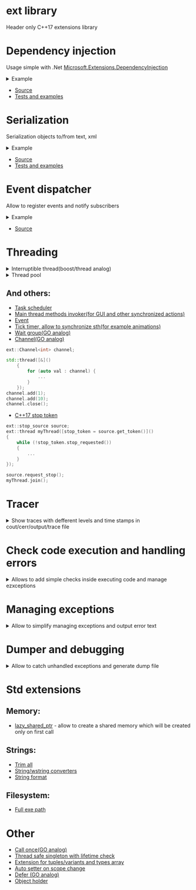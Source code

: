 # ext library
Header only C++17 extensions library

# Dependency injection
Usage simple with .Net [Microsoft.Extensions.DependencyInjection](https://www.nuget.org/packages/Microsoft.Extensions.DependencyInjection/)
<details><summary>Example</summary>

```c++

#include <ext/core/dependency_injection.h>


struct InterfaceExample
{
    virtual ~InterfaceExample() = default;
};

struct InterfaceImplementationExample : InterfaceExample
{};

struct CreatedObjectExample : ext::ServiceProviderHolder
{
    explicit CreatedObjectExample(std::shared_ptr<InterfaceExample> interfaceShared, std::lazy_interface<InterfaceExample> interfaceLazy, ext::ServiceProvider::Ptr&& serviceProvider)
        : ServiceProviderHolder(std::move(serviceProvider))
        , m_interfaceShared(std::move(interfaceShared))
        , m_interfaceLazyOne(std::move(interfaceLazy))
        , m_interfaceLazyTwo(ServiceProviderHolder::m_serviceProvider)
    {}

    std::shared_ptr<IRandomInterface> GetRandomInterface() const
    {
        return ServiceProviderHolder::GetInterface<IRandomInterface>();
    }

    std::shared_ptr<IRandomInterface> GetRandomInterfaceOption2() const
    {
        return ext::GetInterface<IRandomInterface>(ServiceProviderHolder::m_serviceProvider);
    }

    std::shared_ptr<InterfaceExample> m_interfaceShared;
    ext::lazy_interface<InterfaceExample> m_interfaceLazyOne;
    ext::lazy_interface<InterfaceExample> m_interfaceLazyTwo;
};

ext::ServiceCollection& serviceCollection = ext::get_service<ext::ServiceCollection>();
serviceCollection.RegisterScoped<InterfaceImplementationExample, InterfaceExample>();

const std::shared_ptr<CreatedObjectExample> object = ext::CreateObject<CreatedObjectExample>(serviceCollection.BuildServiceProvider());

```

</details>

- [Source](https://github.com/Pennywise007/ext/blob/main/include/ext/core/dependency_injection.h)
- [Tests and examples](https://github.com/Pennywise007/ext/blob/main/tests/core/dependency_injection_test.cpp)

# Serialization
Serialization objects to/from text, xml
<details><summary>Example</summary>

```c++

#include <ext/serialization/iserializable.h>

using namespace ext::serializable;

struct InternalStruct : SerializableObject<InternalStruct, "Pretty name">
{
    DECLARE_SERIALIZABLE_FIELD((long) value);
    DECLARE_SERIALIZABLE_FIELD((std::list<int>) valueList);
};

struct TestStruct : SerializableObject<TestStruct>
{
    REGISTER_SERIALIZABLE_BASE(InternalStruct);

    DECLARE_SERIALIZABLE_FIELD(long, valueLong, 2);
    DECLARE_SERIALIZABLE_FIELD(int, valueInt);
    DECLARE_SERIALIZABLE_FIELD(std::vector<bool>, boolVector, { true, false });

    DECLARE_SERIALIZABLE_FIELD(CustomField, field);
    DECLARE_SERIALIZABLE_FIELD(InternalStruct, internalStruct);

    std::list<int> m_listOfParams;

    MyTestStruct()
    {
        REGISTER_SERIALIZABLE_FIELD(m_listOfParams); // or use DECLARE_SERIALIZABLE macro

        Executor::DeserializeObject(Factory::TextDeserializer(L"C:\\Test.xml"), testStruct);
    }

    ~MyTestStruct()
    {
        Executor::SerializeObject(Factory::TextSerializer(L"C:\\Test.xml"), testStruct);
    }
};

```
</details>

- [Source](https://github.com/Pennywise007/ext/tree/main/include/ext/serialization)
- [Tests and examples](https://github.com/Pennywise007/ext/blob/main/tests/serialization/serialization_test.cpp)

# Event dispatcher
Allow to register events and notify subscribers
<details><summary>Example</summary>

```c++
#include <ext/core/dispatcher.h>

// Example of event interface
struct IEvent : ext::events::IBaseEvent
{
	virtual void Event(int val) = 0;
};

// Example of sending an event:
ext::send_event(&IEvent::Event, 10);

// Example of recipient:
struct Recipient : ext::events::ScopeSubscription<IEvent>
{
	void Event(int val) override { std::cout << "Event"; }
}
```

</details>

- [Source](https://github.com/Pennywise007/ext/blob/main/include/ext/core/dispatcher.h)

# Threading
<details><summary>Interruptible thread(boost/thread analog)</summary>

```c++
#include <ext/thread/thread.h>

ext::thread myThread(thread_function, []()
{
	while (!ext::this_thread::interruption_requested())
	{
		try
		{
			...
		}
		catch (const ext::thread::thread_interrupted&)
		{
			break;
		}
	}
});

myThread.interrupt();
EXPECT_TRUE(myThread.interrupted());
```

- [Source](https://github.com/Pennywise007/ext/blob/main/include/ext/thread/thread.h)
- [Tests](https://github.com/Pennywise007/ext/blob/main/tests/thread/thread_test.cpp)

</details>

<details><summary>Thread pool</summary>

```c++
#include <ext/thread/thread_pool.h>

std::set<ext::task::TaskId, ext::task::TaskIdComparer> taskList;
ext::thread_pool threadPool([&taskList, &listMutex](const ext::task::TaskId& taskId)
{
	taskList.erase(taskId);
});

const auto maxThreads = std::thread::hardware_concurrency();
for (auto i = maxThreads; i != 0; --i)
{
	taskList.emplace(threadPool.add_task([]()
	{
		...
	}));
}
threadPool.wait_for_tasks();
```

- [Source](https://github.com/Pennywise007/ext/blob/main/include/ext/thread/thread_pool.h)
- [Tests](https://github.com/Pennywise007/ext/blob/main/tests/thread/thread_pool_test.cppp)

</details>


## And others:

- [Task scheduler](https://github.com/Pennywise007/ext/blob/main/include/ext/thread/scheduler.h)
- [Main thread methods invoker(for GUI and other synchronized actions)](https://github.com/Pennywise007/ext/blob/main/include/ext/thread/invoker.h)
- [Event](https://github.com/Pennywise007/ext/blob/main/include/ext/thread/event.h)
- [Tick timer, allow to synchronize sth(for example animations)](https://github.com/Pennywise007/ext/blob/main/include/ext/thread/tick.h)
- [Wait group(GO analog)](https://github.com/Pennywise007/ext/blob/main/include/ext/thread/wait_group.h)
- [Channel(GO analog)](https://github.com/Pennywise007/ext/blob/main/include/ext/thread/channel.h)

```c++
ext::Channel<int> channel;

std::thread([&]()
    {
        for (auto val : channel) {
            ...
        }
    });
channel.add(1);
channel.add(10);
channel.close();
```
- [C++17 stop token](https://github.com/Pennywise007/ext/blob/main/include/ext/utils/stop_token_details.h)
```c++
ext::stop_source source;
ext::thread myThread([stop_token = source.get_token()]()
{
    while (!stop_token.stop_requested())
    {
        ...
    }
});

source.request_stop();
myThread.join();
```
# Tracer
<details><summary>Show traces with defferent levels and time stamps in cout/cerr/output/trace file</summary>

```c++
#include <ext/core/tracer.h>
ext::get_tracer().Enable();
```

Simple macroses:
Default information trace
`	EXT_TRACE() << "My trace";`

Debug information only for Debug build
`	EXT_TRACE_DBG() << EXT_TRACE_FUNCTION "called";`
	
Error trace to cerr, mostly used in EXT_CHECK/EXT_EXPECT
`	EXT_TRACE_ERR() << EXT_TRACE_FUNCTION "called";`
	
Can be called for scope call function check. Trace start and end scope with the given text
`	EXT_TRACE_SCOPE() << EXT_TRACE_FUNCTION << "Main function called with " << args;`

- [Source](https://github.com/Pennywise007/ext/blob/main/include/ext/core/tracer.h)

</details>

# Check code execution and handling errors
<details><summary>Allows to add simple checks inside executing code and manage ezxceptions</summary>


```c++
#include <ext/core/check.h>
```
**EXT_CHECK** - throws exception if expression is false

**EXT_CHECK**(bool_expression) << "Text";
```c++
if (!bool_expression)
	throw ::ext::check::CheckFailedException(EXT_SRC_LOCATION, #bool_expression "Text");
```

**EXT_EXPECT** - if expression is false:
- Only on first failure: debug break if debugger presents, create dump otherwise
- throws exception

**EXT_EXPECT**(bool_expression) << "Text";
```c++
if (!bool_expression)
{
	if (IsDebuggerPresent())                                            
		DebugBreak();                                                   
	else                                                                
		EXT_DUMP_CREATE();
	throw ::ext::check::CheckFailedException(EXT_SRC_LOCATION, #bool_expression "Text"));
}
```

**EXT_ASSERT / EXT_REQUIRE** - if expression is false in debug mode. Only on first failure: debug break if debugger presents, create dump otherwise

**EXT_ASSERT**(bool_expression) << "Text";

```c++
#ifdef _DEBUG
if (!bool_expression)
{
	if (IsDebuggerPresent())                                            
		DebugBreak();                                                   
	else                                                                
		EXT_DUMP_CREATE();
}
#endif
```

- [Source](https://github.com/Pennywise007/ext/blob/main/include/ext/core/check.h)

</details>

# Managing exceptions
<details><summary>Allow to simplify managing exceptions and output error text</summary>

```c++
#include <ext/error/exception.h>

try
{ 
	EXT_EXPECT(is_ok()) << "Something wrong!";
}
catch (...)
{	
	try
	{
		std::throw_with_nested(ext::exception(EXT_SRC_LOCATION, "Job failed")); 
	}
	catch (...)
	{
		::MessageBox(NULL, ext::ManageExceptionText("Big bang"));
	}
}
```

- [Source](https://github.com/Pennywise007/ext/blob/main/include/ext/error/exception.h)

</details>

# Dumper and debugging

<details><summary>Allow to catch unhandled exceptions and generate dump file</summary>

Declare unhandled exceptions handler(called automatic on calling ext::dump::create_dump())
```c++
#include <ext/error/dump_writer.h>

void main()
{
	EXT_DUMP_DECLARE_HANDLER();
	...
}
```
	
If you need to catch error inside you code you add check:
```c++
EXT_DUMP_IF(is_something_wrong());
``` 
In this case if debugger presents - it will be stopped here, otherwise generate dump file and **continue** execution, @see DEBUG_BREAK_OR_CREATE_DUMP.
Dump generation and debug break in case with EXT_DUMP_IF generates only once to avoid spam.

- [Source](https://github.com/Pennywise007/ext/blob/main/include/ext/error/dump_writer.h)

</details>

# Std extensions
## Memory:
- [lazy_shared_ptr](https://github.com/Pennywise007/ext/blob/main/include/ext/std/memory.h#L56C8-L56C23) - allow to create a shared memory which will be created only on first call

## Strings:
- [Trim all](https://github.com/Pennywise007/ext/blob/main/include/ext/std/string.h#L19)
- [String/wstring converters](https://github.com/Pennywise007/ext/blob/main/include/ext/std/string.h#L36)
- [String format](https://github.com/Pennywise007/ext/blob/main/include/ext/std/string.h#L116C27-L116C41)

## Filesystem:
- [Full exe path](https://github.com/Pennywise007/ext/blob/main/include/ext/std/filesystem.h#L17C44-L17C61)

# Other
- [Call once(GO analog)](https://github.com/Pennywise007/ext/blob/main/include/ext/utils/call_once.h#L23)
- [Thread safe singleton with lifetime check](https://github.com/Pennywise007/ext/blob/main/include/ext/core/singleton.h)
- [Extension for tuples/variants and types array](https://github.com/Pennywise007/ext/blob/main/include/ext/core/mpl.h)
- [Auto setter on scope change](https://github.com/Pennywise007/ext/blob/main/include/ext/scope/auto_setter.h)
- [Defer (GO analog)](https://github.com/Pennywise007/ext/blob/main/include/ext/scope/defer.h)
- [Object holder](https://github.com/Pennywise007/ext/blob/main/include/ext/scope/on_exit.h#L70)